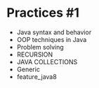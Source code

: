 # Practices #1

- Java syntax and behavior
- OOP techniques in Java
- Problem solving
- RECURSION
- JAVA COLLECTIONS
- Generic 
- feature_java8
